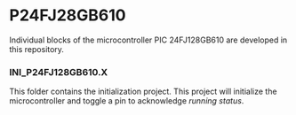# P24FJ28GB610
Individual blocks of the microcontroller PIC 24FJ128GB610 are developed in this repository.

### INI_P24FJ128GB610.X
This folder contains the initialization project. This project will initialize the microcontroller and toggle a pin to acknowledge *running status*.

